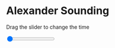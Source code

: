 <h1>Alexander Sounding</h1>
<p>Drag the slider to change the time</p>

<div class="slidecontainer">
<input oninput='setImage(this)' class="slider" type="range" min="0" max="4" value="0" step="1" />
<img id='img'/>
</div>

<script>
var img = document.getElementById('img');
var img_array = ['/assets/images/skwt/skd_alx_wrfout_d01_2020-07-31_12:00:00.png',
'/assets/images/skwt/skd_alx_wrfout_d01_2020-07-31_18:00:00.png',
'/assets/images/skwt/skd_alx_wrfout_d01_2020-08-01_00:00:00.png',
'/assets/images/skwt/skd_alx_wrfout_d01_2020-08-01_06:00:00.png',];
function setImage(obj)
{
        var value = obj.value;
        img.src = img_array[value];

}
</script>

